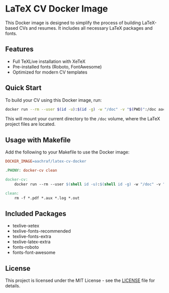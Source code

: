 # LaTeX CV Docker Image

This Docker image is designed to simplify the process of building LaTeX-based CVs and resumes. It includes all necessary LaTeX packages and fonts.

## Features
- Full TeXLive installation with XeTeX
- Pre-installed fonts (Roboto, FontAwesome)
- Optimized for modern CV templates

## Quick Start

To build your CV using this Docker image, run:

```bash
docker run --rm --user $(id -u):$(id -g) -w "/doc" -v "$(PWD)":/doc aachraf/latex-cv-docker:latest make
```

This will mount your current directory to the `/doc` volume, where the LaTeX project files are located.

## Usage with Makefile

Add the following to your Makefile to use the Docker image:

```makefile
DOCKER_IMAGE=aachraf/latex-cv-docker

.PHONY: docker-cv clean

docker-cv:
	docker run --rm --user $(shell id -u):$(shell id -g) -w "/doc" -v "$(PWD)":/doc $(DOCKER_IMAGE):latest make cv.pdf

clean:
	rm -f *.pdf *.aux *.log *.out
```

## Included Packages
- texlive-xetex
- texlive-fonts-recommended
- texlive-fonts-extra
- texlive-latex-extra
- fonts-roboto
- fonts-font-awesome

## License
This project is licensed under the MIT License - see the [LICENSE](LICENSE) file for details.

